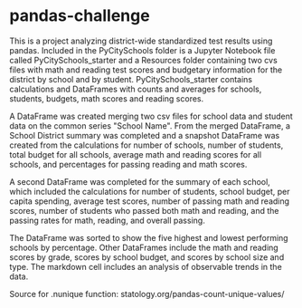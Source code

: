 # pandas-challenge
This is a project analyzing district-wide standardized test results using pandas.  Included in the PyCitySchools folder is a Jupyter Notebook file called PyCitySchools_starter and a Resources folder containing two cvs files with math and reading test scores and budgetary information for the district by school and by student.
PyCitySchools_starter contains calculations and DataFrames with counts and averages for schools, students, budgets, math scores and reading scores.

A DataFrame was created merging two csv files for school data and student data on the common series "School Name".  From the merged DataFrame, a School District summary was completed and a snapshot DataFrame was created from the calculations for number of schools, number of students, total budget for all schools, average math and reading scores for all schools, and percentages for passing reading and math scores.

A second DataFrame was completed for the summary of each school, which included the calculations for number of students, school budget, per capita spending, average test scores, number of passing math and reading scores, number of students who passed both math and reading, and the passing rates for math, reading, and overall passing.

The DataFrame was sorted to show the five highest and lowest performing schools by percentage.  Other DataFrames include the math and reading scores by grade, scores by school budget, and scores by school size and type.  The markdown cell includes an analysis of observable trends in the data.

Source for .nunique function: statology.org/pandas-count-unique-values/
